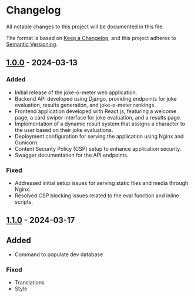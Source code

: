 # Changelog

All notable changes to this project will be documented in this file.

The format is based on [Keep a Changelog](https://keepachangelog.com/en/1.0.0/),
and this project adheres to [Semantic Versioning](https://semver.org/spec/v2.0.0.html).

## [1.0.0](https://github.com/devilcius/joke-o-meter/tree/v1.0.0) - 2024-03-13

### Added
- Initial release of the joke-o-meter web application.
- Backend API developed using Django, providing endpoints for joke evaluation, results generation, and joke-o-meter rankings.
- Frontend application developed with React.js, featuring a welcome page, a card swiper interface for joke evaluation, and a results page.
- Implementation of a dynamic result system that assigns a character to the user based on their joke evaluations.
- Deployment configuration for serving the application using Nginx and Gunicorn.
- Content Security Policy (CSP) setup to enhance application security.
- Swagger documentation for the API endpoints.

### Fixed
- Addressed initial setup issues for serving static files and media through Nginx.
- Resolved CSP blocking issues related to the eval function and inline scripts.

## [1.1.0](https://github.com/devilcius/joke-o-meter/tree/v1.1.0) - 2024-03-17

## Added
- Command to populate dev database

### Fixed
- Translations
- Style


